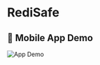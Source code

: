 # RediSafe

## 📱 Mobile App Demo
![App Demo](https://github.com/ebtesam25/redisafe/blob/main/redisafeapp.gif?raw=true)
